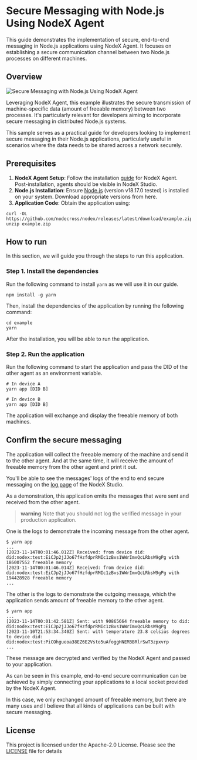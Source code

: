 # Secure Messaging with Node.js Using NodeX Agent

This guide demonstrates the implementation of secure, end-to-end messaging in Node.js applications using NodeX Agent. It focuses on establishing a secure communication channel between two Node.js processes on different machines.

## Overview

![Secure Messaging with Node.js Using NodeX Agent](https://github.com/nodecross/nodex/assets/23056537/401a1491-fbe8-439a-ab06-5c04746c8375)

Leveraging NodeX Agent, this example illustrates the secure transmission of machine-specific data (amount of freeable memory) between two processes. It's particularly relevant for developers aiming to incorporate secure messaging in distributed Node.js systems.

This sample serves as a practical guide for developers looking to implement secure messaging in their Node.js applications, particularly useful in scenarios where the data needs to be shared across a network securely.

## Prerequisites

1. **NodeX Agent Setup**: Follow the installation [guide](https://docs.nodecross.io/getting-started/index.html) for NodeX Agent. Post-installation, agents should be visible in NodeX Studio.
2. **Node.js Installation**: Ensure [Node.js](https://nodejs.org/) (version v18.17.0 tested) is installed on your system. Download appropriate versions from here.
3. **Application Code**: Obtain the application using:

```console
curl -OL https://github.com/nodecross/nodex/releases/latest/download/example.zip
unzip example.zip
```

## How to run

In this section, we will guide you through the steps to run this application.

### Step 1. Install the dependencies

Run the following command to install `yarn` as we will use it in our guide.

```console
npm install -g yarn
```

Then, install the dependencies of the application by running the following command:

```console
cd example
yarn
```

After the installation, you will be able to run the application.

### Step 2. Run the application

Run the following command to start the application and pass the DID of the other agent as an environment variable.

```console
# In device A
yarn app [DID B]

# In device B
yarn app [DID B]
```

The application will exchange and display the freeable memory of both machines.

## Confirm the secure messaging

The application will collect the freeable memory of the machine and send it to the other agent. And at the same time, it will receive the amount of freeable memory from the other agent and print it out.

You'll be able to see the messages' logs of the end to end secure messaging on the [log page](https://studio.nodecross.io/logs) of the NodeX Studio.

As a demonstration, this application emits the messages that were sent and received from the other agent.

> **warning**
> Note that you should not log the verified message in your production application.

One is the logs to demonstrate the incoming message from the other agent.

```console
$ yarn app
...
[2023-11-14T00:01:46.012Z] Received: from device did: did:nodex:test:EiCJp2jJJo67fHzfdprRMIc1zBvs1WWrImxQcLRbsW9gPg with 186007552 freeable memory
[2023-11-14T00:01:46.014Z] Received: from device did: did:nodex:test:EiCJp2jJJo67fHzfdprRMIc1zBvs1WWrImxQcLRbsW9gPg with 194428928 freeable memory
...
```

The other is the logs to demonstrate the outgoing message, which the application sends amount of freeable memory to the other agent.

```console
$ yarn app
...
[2023-11-14T00:01:42.581Z] Sent: with 90865664 freeable memory to did: did:nodex:test:EiCJp2jJJo67fHzfdprRMIc1zBvs1WWrImxQcLRbsW9gPg
[2023-11-10T21:53:34.340Z] Sent: with temperature 23.8 celsius degrees to device did: did:nodex:test:PiCOhgueoa38EZ6E2Vsto5uAfoggHNEM3BRlrSwT3zpxvrp
... 
```

These message are decrypted and verified by the NodeX Agent and passed to your application.

As can be seen in this example, end-to-end secure communication can be achieved by simply connecting your applications to a local socket provided by the NodeX Agent.

In this case, we only exchanged amount of freeable memory, but there are many uses and I believe that all kinds of applications can be built with secure messaging.

## License

This project is licensed under the Apache-2.0 License.
Please see the [LICENSE](../../LICENSE) file for details
